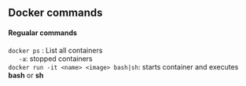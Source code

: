 ## Docker commands

#### Regualar commands

`docker ps` : List all containers <br/>
`   -a`: stopped containers <br/>
`docker run -it <name> <image> bash|sh`: starts container and executes __bash__ or __sh__
